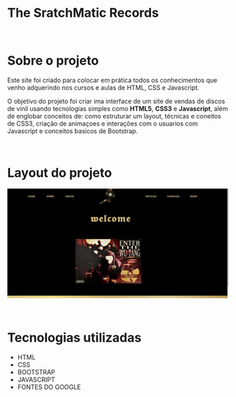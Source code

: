 # The SratchMatic Records
<br>

# Sobre o projeto 
 Este site foi criado para colocar em prática todos os conhecimentos que venho adquerindo nos cursos e aulas de HTML, CSS e Javascript.

O objetivo do projeto foi criar ima interface de um site de vendas de discos de vinil usando tecnologias simples como **HTML5**, **CSS3** e **Javascript**, além de englobar conceitos de: como estruturar um layout, técnicas e coneitos de CSS3, criação de animaçoes e interações com o usuarios com Javascript e conceitos basicos de Bootstrap.

<br>

# Layout do projeto 

![imgsite](https://github.com/LucasDi4s/Site_The-SratchMatic-Records/blob/main/imgsite.PNG)

<br>

# Tecnologias utilizadas 

- HTML
- CSS
- BOOTSTRAP
- JAVASCRIPT
- FONTES DO GOOGLE
